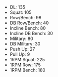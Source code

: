 * DL: 135
*  Squat: 105
*  Row/Bench: 98
*  DB Row/Bench: 40
*  Incline Bench: 80
*  Incline DB Bench: 30
*  Military: 80
*  DB Military: 30
*  Push Up: 27
*  Pull Up: 9
*  1RPM Squat: 225
*  1RPM Row: 175
*  1RPM Bench: 160
